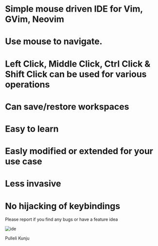 # Simple mouse driven IDE for Vim, GVim, Neovim
# Use mouse to navigate.
# Left Click, Middle Click, Ctrl Click & Shift Click can be used for various operations
# Can save/restore workspaces
# Easy to learn
# Easly modified or extended for your use case
# Less invasive
# No hijacking of keybindings

Please report if you find any bugs or have a feature idea


![ide](https://user-images.githubusercontent.com/126577554/229587754-3352f35b-75c4-4e3a-8d16-0b11be3a272a.png)


Pulleli Kunju
